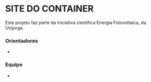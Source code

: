 # SITE DO CONTAINER

Este projeto faz parte da iniciativa cientifica Energia Fotovoltaica, da Unijorge.

 ### Orientadores

- 





### Equipe

- 

 

